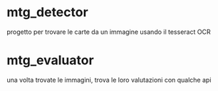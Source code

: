 # mtg_detector

progetto per trovare le carte da un immagine usando il tesseract OCR

# mtg_evaluator

una volta trovate le immagini, trova le loro valutazioni con qualche api

